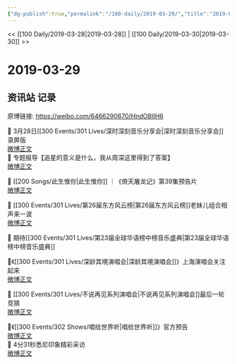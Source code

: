 ```yaml
---
{"dg-publish":true,"permalink":"/100-daily/2019-03-29/","title":"2019-03-29"}
---
```



<< [[100 Daily/2019-03-28\|2019-03-28]] | [[100 Daily/2019-03-30\|2019-03-30]] >>

# 2019-03-29

## 资讯站 记录

原博链接: https://weibo.com/6466290670/HndOBlIH6

🌟 3月28日[[300 Events/301 Lives/深时深刻音乐分享会\|深时深刻音乐分享会]]录屏版  
[微博正文](https://m.weibo.cn/6466290670/4355004204335030)  
🌟 专题报导【追星的意义是什么，我从周深这里得到了答案】  
[微博正文](https://m.weibo.cn/6466290670/4355309109031886)

🌟 [[200 Songs/此生惟你\|此生惟你]] ｜《倚天屠龙记》第39集预告片  
[微博正文](https://m.weibo.cn/6466290670/4355176141574358)

🌟 [[300 Events/301 Lives/第26届东方风云榜\|第26届东方风云榜]]老妹儿组合相声来一波  
[微博正文](https://m.weibo.cn/6466290670/4355235910435106)

🌟 期待[[300 Events/301 Lives/第23届全球华语榜中榜音乐盛典\|第23届全球华语榜中榜音乐盛典]]  
[](https://m.weibo.cn/6466290670/4355267988490447)

🌟《[[300 Events/301 Lives/深龄其境演唱会\|深龄其境演唱会]]》上海演唱会关注起来  
[微博正文](https://m.weibo.cn/6466290670/4355287286415634)

🌟 [[300 Events/301 Lives/不说再见系列演唱会\|不说再见系列演唱会]]最后一轮竞猜  
[微博正文](https://m.weibo.cn/6466290670/4355295947999467)

🌟《[[300 Events/302 Shows/唱给世界听\|唱给世界听]]》官方预告  
[微博正文](https://m.weibo.cn/6466290670/4355296589564329)  
🌟 4分31秒悉尼印象精彩采访  
[微博正文](https://m.weibo.cn/6466290670/4355171301357699)
